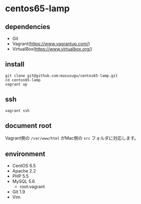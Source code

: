 centos65-lamp
=============

## dependencies
* Git
* Vagrant(https://www.vagrantup.com/)
* VirtualBox(https://www.virtualbox.org/)

## install
`` git clone git@github.com:masusugu/centos65-lamp.git ``  
`` cd centos65-lamp ``  
`` vagrant up ``  

## ssh
`` vagrant ssh ``

## document root
Vagrant側の `` /var/www/html `` がMac側の `` src `` フォルダに対応します。

## environment
* CentOS 6.5
* Apache 2.2
* PHP 5.5
* MySQL 5.6
  * root:vagrant
* Git 1.9
* Vim
